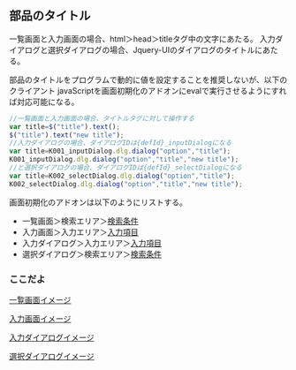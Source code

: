 ## 部品のタイトル

一覧画面と入力画面の場合、html＞head＞titleタグ中の文字にあたる。
入力ダイアログと選択ダイアログの場合、Jquery-UIのダイアログのタイトルにあたる。

部品のタイトルをプログラムで動的に値を設定することを推奨しないが、以下のクライアント
javaScriptを画面初期化のアドオンにevalで実行させるようにすれば対応可能になる。

```js
//一覧画面と入力画面の場合、タイトルタグに対して操作する
var title=$("title").text();
$("title").text("new title");
//入力ダイアログの場合、ダイアログIDは{defId}_inputDialogになる
var title=K001_inputDialog.dlg.dialog("option","title");
K001_inputDialog.dlg.dialog("option","title","new title");
//と選択ダイアログの場合、ダイアログIDは{defId}_selectDialogになる
var title=K002_selectDialog.dlg.dialog("option","title");
K002_selectDialog.dlg.dialog("option","title","new title");
```
画面初期化のアドオンは以下のようにリストする。

- 一覧画面＞検索エリア＞[検索条件](condition.conds.md)
- 入力画面＞入力エリア＞[入力項目](input.fds.md)
- 入力ダイアログ＞入力エリア＞[入力項目](input.fds.md)
- 選択ダイアログ＞検索エリア＞[検索条件](condition.conds.md)

### ここだよ
[一覧画面イメージ](https://efwgrp.github.io/ske_image/svg/base.title.listPage.svg)

[入力画面イメージ](https://efwgrp.github.io/ske_image/svg/base.title.inputPage.svg)

[入力ダイアログイメージ](https://efwgrp.github.io/ske_image/svg/base.title.inputDialog.svg)

[選択ダイアログイメージ](https://efwgrp.github.io/ske_image/svg/base.title.selectDialog.svg)

